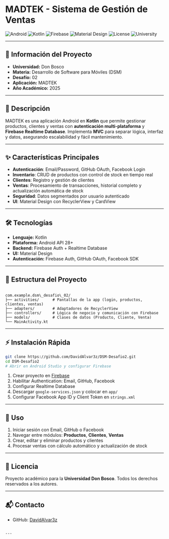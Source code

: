# MADTEK - Sistema de Gestión de Ventas

![Android](https://img.shields.io/badge/Platform-Android-green)
![Kotlin](https://img.shields.io/badge/Language-Kotlin-blue)
![Firebase](https://img.shields.io/badge/Backend-Firebase-orange)
![Material Design](https://img.shields.io/badge/UI-Material_Design-purple)
![License](https://img.shields.io/badge/License-Academic-red)
![University](https://img.shields.io/badge/University-Don%20Bosco-lightgrey)

---

## 📌 Información del Proyecto
- **Universidad:** Don Bosco  
- **Materia:** Desarrollo de Software para Móviles (DSM)  
- **Desafío:** 02  
- **Aplicación:** MADTEK  
- **Año Académico:** 2025  

---

## 📝 Descripción
MADTEK es una aplicación Android en **Kotlin** que permite gestionar productos, clientes y ventas con **autenticación multi-plataforma** y **Firebase Realtime Database**. Implementa **MVC** para separar lógica, interfaz y datos, asegurando escalabilidad y fácil mantenimiento.

---

## ✨ Características Principales
- **Autenticación**: Email/Password, GitHub OAuth, Facebook Login  
- **Inventario**: CRUD de productos con control de stock en tiempo real  
- **Clientes**: Registro y gestión de clientes  
- **Ventas**: Procesamiento de transacciones, historial completo y actualización automática de stock  
- **Seguridad**: Datos segmentados por usuario autenticado  
- **UI**: Material Design con RecyclerView y CardView  

---

## 🛠 Tecnologías
- **Lenguaje:** Kotlin  
- **Plataforma:** Android API 28+  
- **Backend:** Firebase Auth + Realtime Database  
- **UI:** Material Design  
- **Autenticación:** Firebase Auth, GitHub OAuth, Facebook SDK  

---

## 📂 Estructura del Proyecto
```

com.example.dsm\_desafio\_02/
├── activities/      # Pantallas de la app (login, productos, clientes, ventas)
├── adapters/        # Adaptadores de RecyclerView
├── controllers/     # Lógica de negocio y comunicación con Firebase
├── models/          # Clases de datos (Producto, Cliente, Venta)
└── MainActivity.kt

````

---

## ⚡ Instalación Rápida
```bash
git clone https://github.com/DavidAlvar3z/DSM-Desafio2.git
cd DSM-Desafio2
# Abrir en Android Studio y configurar Firebase
````

1. Crear proyecto en [Firebase](https://console.firebase.google.com/)
2. Habilitar Authentication: Email, GitHub, Facebook
3. Configurar Realtime Database
4. Descargar `google-services.json` y colocar en `app/`
5. Configurar Facebook App ID y Client Token en `strings.xml`

---

## 🚀 Uso

1. Iniciar sesión con Email, GitHub o Facebook
2. Navegar entre módulos: **Productos**, **Clientes**, **Ventas**
3. Crear, editar y eliminar productos y clientes
4. Procesar ventas con cálculo automático y actualización de stock

---

## 📄 Licencia

Proyecto académico para la **Universidad Don Bosco**. Todos los derechos reservados a los autores.

---

## 📬 Contacto

* GitHub: [DavidAlvar3z](https://github.com/DavidAlvar3z)

```

---
